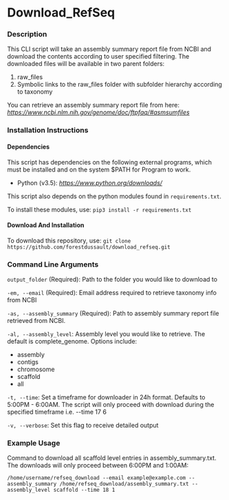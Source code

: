 # Download_RefSeq

### Description

This CLI script will take an assembly summary report file from NCBI and
download the contents according to user specified filtering.
The downloaded files will be available in two parent folders:
1) raw_files
2) Symbolic links to the raw_files folder with subfolder hierarchy according to taxonomy

You can retrieve an assembly summary report file from here:
_https://www.ncbi.nlm.nih.gov/genome/doc/ftpfaq/#asmsumfiles_

### Installation Instructions

#### Dependencies

This script has dependencies on the following external programs, which must be installed and on the
system $PATH for Program to work.

- Python (v3.5): _https://www.python.org/downloads/_

This script also depends on the python modules found in `requirements.txt`.

To install these modules, use: `pip3 install -r requirements.txt`

#### Download And Installation

To download this repository, use: `git clone https://github.com/forestdussault/download_refseq.git`

### Command Line Arguments
`output_folder` (Required): Path to the folder you would like to download to

`-em, --email` (Required): Email address required to retrieve taxonomy info from NCBI

`-as, --assembly_summary` (Required): Path to assembly summary report file retrieved from NCBI.

`-al, --assembly_level`: Assembly level you would like to retrieve. The default is complete_genome.
Options include:
- assembly
- contigs
- chromosome
- scaffold
- all

`-t, --time`: Set a timeframe for downloader in 24h format. Defaults to 5:00PM - 6:00AM.
The script will only proceed with download during the specified timeframe
i.e. --time 17 6

`-v, --verbose`: Set this flag to receive detailed output

### Example Usage
Command to download all scaffold level entries in assembly_summary.txt.
The downloads will only proceed between 6:00PM and 1:00AM:

`/home/username/refseq_download
--email example@example.com
--assembly_summary /home/refseq_download/assembly_summary.txt
--assembly_level scaffold
--time 18 1`